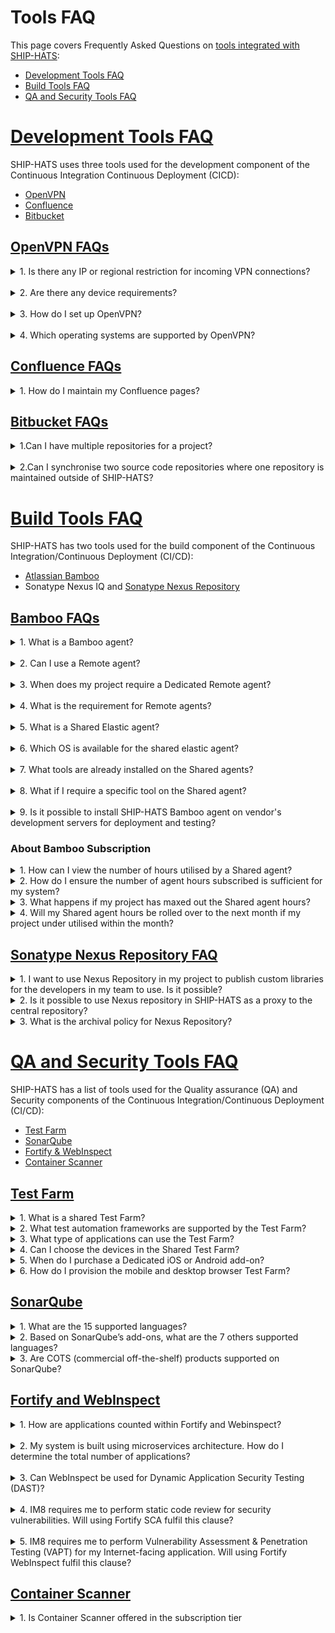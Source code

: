 # Tools FAQ

This page covers Frequently Asked Questions on [tools integrated with SHIP-HATS](https://docs.developer.tech.gov.sg/docs/ship-hats-documentation/#/architecture-diagram):

- [Development Tools FAQ](#development-tools-faq)
- [Build Tools FAQ](#build-tools-faq)
- [QA and Security Tools FAQ](#qa-and-security-tools-faq)

# [Development Tools FAQ](#development-tools-faq)

SHIP-HATS uses three tools used for the development component of the Continuous Integration Continuous Deployment (CICD):

- [OpenVPN](#openvpn-faq)
- [Confluence](#confluence-faq)
- [Bitbucket](#bitbucket-faq)

## [OpenVPN FAQs](#openvpn-faq)
<details>
  <summary> 1. Is there any IP or regional restriction for incoming VPN connections?</summary><br>
There are no IP restrictions on incoming connectivity.
</details>
<br>
<details>
  <summary> 2. Are there any device requirements? </summary><br>
No, any internet device works.
</details>
<br>
<details>
  <summary> 3. How do I set up OpenVPN? </summary><br>
You will receive an email from your SHIP-HATS administrator containing your username and password details. Go to <a href="https://vpn.ship.gov.sg/">OpenVPN</a> and log in with your SHIP-HATS credentials.
</details>
<br>
<details>
  <summary> 4. Which operating systems are supported by OpenVPN?</summary><br>
OpenVPN works on Linux, Mac, Windows, Android and iOS.
</details>

## [Confluence FAQs](#confluence-faq)

<details>
  <summary>1. How do I maintain my Confluence pages?</summary><br>
  You can maintain <a href="https://confluence.ship.gov.sg/">Confluence</a> pages by checking the analytics on Confluence. It is available on Confluence>Analytics>Spaces. You should check on inactive pages. It is recommended to delete pages that old or are not in use.
</details>

## [Bitbucket FAQs](#bitbucket-faq)

<details>
  <summary>1.Can I have multiple repositories for a project? </summary><br>
Yes, you can host multiple repositories for one project.
</details>
<br>
<details>
  <summary>2.Can I synchronise two source code repositories where one repository is maintained outside of SHIP-HATS?  </summary><br>
We do not recommend synchronising repositories into SHIP-HATS repositories as this may introduce security vulnerabilities. due to security between the two repositories. It is best to use SHIP-HATS bitbucket as the default and only source code repository to ensure the security settings are intact.
</details>

# [Build Tools FAQ](#build-tools-faq)

SHIP-HATS has two tools used for the build component of the Continuous Integration/Continuous Deployment (CI/CD):

- [Atlassian Bamboo](#bamboo-faq)
- Sonatype Nexus IQ and [Sonatype Nexus Repository](#sonatype-nexus-repository-faq)

## [Bamboo FAQs](#bamboo-faq)

<details>
  <summary> 1. What is a Bamboo agent?</summary><br>
A Bamboo agent is a service that allows to run job builds. There are different types of agents: remote, shared, local and elastic agents. For more information on agents, refer to <a href="https://confluence.atlassian.com/bamboo/agents-and-capabilities-289277114.html">Agents and Capabilities on Atlassian.</a>
</details>
<br>
<details>
  <summary>2. Can I use a Remote agent?</summary><br>
A <a href="https://confluence.atlassian.com/confeval/development-tools-evaluator-resources/bamboo/bamboo-remote-agents-and-local-agents">Remote agent</a> requires hosting, agent installation and/or VPN installation (if required). Registration of Remote agent is subjected to approval by SHIP-HATS team. Please send a service request via SHIP-HATS service desk for registration of Remote agent.
</details>
<br>
<details>
  <summary>3. When does my project require a Dedicated Remote agent?</summary><br>
If your build job needs to connect back to your own resources or run parallel job, you can consider adding a Dedicated Remote agent.For more information, refer to <a href="https://confluence.atlassian.com/bamboo/dedicating-an-agent-629015108.html">dedicating an agent</a>.
</details>
<br>
<details>
  <summary>4. What is the requirement for Remote agents?</summary><br>
Agency must ensure the Remote agents are clean and secure before SHIP-HATS approves the registration with Bamboo server.

To setup Remote Bamboo agents, please refer to this <a href="https://confluence.ship.gov.sg/display/SHIP/Installing+Remote+Agent">guide</a>. This page is on SHIP-HATS confluence. Please log in to the account to access.

To ensure that Remote agents are clean and secure, refer to <a href="https://confluence.atlassian.com/bamboo/securing-your-remote-agents-289277197.html">securing your Remote agents</a>. This page is on SHIP-HATS confluence. Please log in to the account to access.
</details>
<br>
<details>
  <summary>5. What is a Shared Elastic agent? </summary><br>
  A Shared Elastic agent is an on-demand Windows or Linux agent launched by Bamboo within SHIP's network to execute pipeline tasks. To leverage on elastic agent, Agency must specify the required capabilities and SHIP-HATS team will assign an agent that matches the required capabilities, if available.

  SHIP-HATS does not offer Mac OS agent as of now.

  For more information on specifying required capabilities, refer to <a href="https://confluence.ship.gov.sg/display/SHIP/Bamboo+Agent+Registration+Process">Bamboo agent registration process</a>. This page is on SHIP-HATS confluence. Please log in to the account to access.
</details>
<br>
<details>
  <summary> 6. Which OS is available for the shared elastic agent?</summary><br>
  Though MS Windows and Linux support, we recommend Linux as MS Window agents are quite heavy and would utilise a hefty load of Shared agent hours. We recommend the Agency subscribe to Remote agent if they choose MS Window agents.
</details>
<br>
<details>
  <summary>7. What tools are already installed on the Shared agents?</summary><br>
  Refer to <a href="https://confluence.ship.gov.sg/display/SHIP/SHIP+Bamboo+Elastic+Agent+for+SHIP+Users">SHIP Bamboo Elastic Agent for SHIP Users</a>. This page is on SHIP-HATS confluence. Please log in to the account to access.
</details>
<br>
<details>
  <summary>8. What if I require a specific tool on the Shared agent?</summary><br>
  Submit your requests <a href="https://go.gov.sg/she"> here.</a>
</details>
<br>
<details>
  <summary>9. Is it possible to install SHIP-HATS Bamboo agent on vendor's development servers for deployment and testing?</summary><br>
No, however, vendor can set up a Remote Bamboo agent. For this option, the Agency would require to add-on Dedicated Remote agent.
</details>

### About Bamboo Subscription

<details>
  <summary>1. How can I view the number of hours utilised by a Shared agent?</summary><br>

Subscription Administrator (SA) and Project Administrator (PA) may connect to the SHIP-HATS OpenVPN and log in to <a href="http://www.ship.gov.sg/">SHIP-HATS portal</a> to view the subscription's utilisation of Shared agent hours.

  </details>

 <details>
  <summary>2. How do I ensure the number of agent hours subscribed is sufficient for my system?</summary><br>

  Agency can monitor through <a href="http://www.ship.gov.sg/">SHIP-HATS portal</a> after subscribing to the service platform. Agency can purchase additional Shared agent hours as add-ons based on project requirements.

  </details>

 <details>
  <summary>3. What happens if my project has maxed out the Shared agent hours?</summary><br>

The SA and PA would receive an email notification when utilisation have reached 90% of the total number of Shared agent hours. Projects that exceed the Shared agent hours will be charged at 100 SGD per block of 100 Shared agent hours automatically. At the start of every month, the Shared agent hours will be reset to its initial subscription quota.

  </details>

 <details>
  <summary>4. Will my Shared agent hours be rolled over to the next month if my project under utilised within the month?</summary><br>

No. The number of Shared agent hours will reset on every 1st of the month.

  </details>

## [Sonatype Nexus Repository FAQ](#sonatype-nexus-repository-faq)

<details>
  <summary>1. I want to use Nexus Repository in my project to publish custom libraries for the developers in my team to use. Is it possible?</summary><br>

SHIP-HATS users can request to create a private hosted repository in Nexus Repository to host their custom libraries by raising a <a href="https://jira.ship.gov.sg/servicedesk/customer/portal/11">service request</a>.

  </details>
<details>
  <summary>2. Is it possible to use Nexus repository in SHIP-HATS as a proxy to the central repository?</summary><br>

Yes, it is possible to use Nexus Repository in SHIP-HATS as proxy to the central repository.

  </details>

 <details>
  <summary>3. What is the archival policy for Nexus Repository?</summary>br>

All Artifacts will be deleted 180 days from the date of creation.

  </details>

# [QA and Security Tools FAQ](#qa-and-security-tools-faq)

SHIP-HATS has a list of tools used for the Quality assurance (QA) and Security components of the Continuous Integration/Continuous Deployment (CI/CD):

- [Test Farm](#test-farm)
- [SonarQube](#sonarqube)
- [Fortify & WebInspect](#fortify-and-webinspect)
- [Container Scanner](#container-scanner)

## [Test Farm](#test-farm)

<details>
  <summary>1. What is a shared Test Farm?</summary><br>

It is a cloud-based mobile devices test platform which allows testing of Android and iOS mobile applications or mobile browsers on real device. It allows the user to run test automation on multiple devices in parallel. Since it is a shared Test Farm, your test will be added to a queue system if all the resources are not available at the time of request.Refer <a href="https://sgdcs.sgnet.gov.sg/sites/tech/hats/SitePages/Green%20HATS.aspx">here</a> for the automated testing framework supported.

  </details>

<details>
  <summary>2. What test automation frameworks are supported by the Test Farm?</summary><br>
  <a href="https://robotframework.org/">Robot Framework</a> and any other testing frameworks that can work with Appium server.

  </details>

<details>
  <summary>3. What type of applications can use the Test Farm?</summary><br>

Any internet or intranet facing application that can be exposed to the internet for testing can use the Test Farm.

  </details>

 <details>
  <summary>4. Can I choose the devices in the Shared Test Farm?</summary><br>
Users can pre-book the mobile devices based on OS, brand or model before running their tests by sending an enquiry to enquiries_ENP@tech.gov.sg. The number of devices that agency can book depends on their subscription quota. The test will be executed on the booked mobile devices that agency specifies.
  </details>
 <details>
  <summary>5. When do I purchase a Dedicated iOS or Android add-on?</summary><br>
If you wish to avoid queueing, you can subscribe to Dedicated iOS and Android add-on. Public officers can refer to the <a href="https://sgdcs.sgnet.gov.sg/sites/IDA-GoSync/gdspdd-ai/ship/_layouts/15/start.aspx#/SitePages/Pricing.aspx">pricing</a>.
  </details>

 <details>
  <summary>6. How do I provision the mobile and desktop browser Test Farm?</summary><br>

Agencies are required to raise a <a href="https://jira.ship.gov.sg/servicedesk/customer/portal/11">service request</a> to request access to the Test Farm.

  </details>

## [SonarQube](#sonarqube)

<details>
  <summary>1. What are the 15 supported languages?</summary><br>

Java, JavaScript, C#, TypeScript, Kotlin, Ruby, Go, Scala, Flex, Python, PHP, HTML, CSS, XML, VB.NET.
Do take note that there is no restriction of lines of code and number of applications.

  </details>

 <details>
  <summary>2. Based on SonarQube’s add-ons, what are the 7 others supported languages?</summary><br>

C, C++, Obj-C, Swift, ABAP, T-SQL, PL/SQL are supported. Public officers can refer to the <a href="https://sgdcs.sgnet.gov.sg/sites/IDA-GoSync/gdspdd-ai/ship/_layouts/15/start.aspx#/SitePages/Pricing.aspx">pricing</a> for the add-ons.

  </details>

 <details>
  <summary>3. Are COTS (commercial off-the-shelf) products supported on SonarQube?</summary><br>

Yes. SonarQube can scan for any customisation that the COTS product supports.
Example: Configuration files in XML or Javascript/ Java or plugins written in Java or Python.
  </details>

## [Fortify and WebInspect](#fortify-and-webinspect)

 <details>
  <summary>1. How are applications counted within Fortify and Webinspect?</summary><br>
Applications are counted based on the number of components.

Example: If your system has 2 components such as Internet and Intranet compartment, these are treated as 2 separate applications. This also applies similarly to systems with several components

Example: Mobile apps for 2 OS (Android, iOS), a website, WebAPI and Batchjob are treated as 5 separate applications.
</details>
<br>
<details>
  <summary>2. My system is built using microservices architecture. How do I determine the total number of applications?</summary><br>
We recommend assigning 1 Fortify application per microservice to track and manage findings. However, if you want to reduce the number of Fortify applications and does not need to manage insights for each microservice, you can use the same Fortify app for multiple microservices where the last scan of one microservice can be overridden by the scan of another microservice.
</details>
<br>
<details>
    <summary>3. Can WebInspect be used for Dynamic Application Security Testing (DAST)?</summary><br>
Yes, you can use WebInspect for DAST. Note this is applicable for Internet-facing applications only.
</details>
<br>
<details>
    <summary>4. IM8 requires me to perform static code review for security vulnerabilities. Will using Fortify SCA fulfil this clause?</summary><br>
Yes, refer to <a href="https://docs.developer.tech.gov.sg/docs/devsecops-playbook/#/devsecops-playbook?id=static-application-security-testing-81s1-g8-g9">DevSecOps playbook</a> for best practices in terms of security testing.
</details>
<br>
<details>
    <summary>5. IM8 requires me to perform Vulnerability Assessment & Penetration Testing (VAPT) for my Internet-facing application. Will using Fortify WebInspect fulfil this clause?</summary><br>
It will partially fulfil the clause. WebInspect covers the VA component. The Agency would be required to engage Pentesters to perform penetration testing which is a manual effort.
Refer to <a href="https://docs.developer.tech.gov.sg/docs/devsecops-playbook/#/devsecops-playbook?id=static-application-security-testing-81s1-g8-g9">DevSecOps playbook</a> for best practices in terms of security testing.
</details>

## [Container Scanner](#container-scanner)

<details>
    <summary>1. Is Container Scanner offered in the subscription tier </summary><br>
Container Scanner has been added to all tiers and at no cost.
</details>
